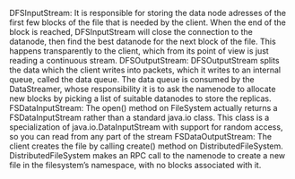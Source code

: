 DFSInputStream:
  It is responsible for storing the data node adresses of the first few blocks of the file that is needed by the client. When the end
of the block is reached, DFSInputStream will close the connection to the datanode, then find the best datanode for the next block of the file. This happens transparently to the client, which from its point of view is just reading a continuous stream.
DFSOutputStream:
  DFSOutputStream splits the data which the client writes into packets, which it writes to an internal queue, called the data queue. The data queue is consumed by the DataStreamer, whose responsibility it is to ask the namenode to allocate new blocks by picking a list of suitable datanodes to store the replicas.
FSDataInputStream:
  The open() method on FileSystem actually returns a FSDataInputStream rather than a standard java.io class. This class is a specialization of java.io.DataInputStream with support for random access, so you can read from any part of the stream
FSDataOutputStream:
  The client creates the file by calling create() method on DistributedFileSystem. DistributedFileSystem makes an RPC call to the namenode to create a new file in the filesystem’s namespace, with no blocks associated with it.
